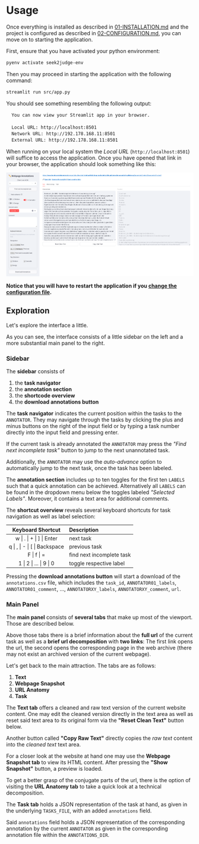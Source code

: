 # Usage
Once everything is installed as described in [01-INSTALLATION.md](01-INSTALLATION.md) and the project is configured as described in [02-CONFIGURATION.md](02-CONFIGURATION.md), you can move on to starting the application.

First, ensure that you have activated your python environment:

```bash
pyenv activate seek2judge-env
```

Then you may proceed in starting the application with the following command:

```bash
streamlit run src/app.py
```

You should see something resembling the following output:
```bash
  You can now view your Streamlit app in your browser.

  Local URL: http://localhost:8501
  Network URL: http://192.178.168.11:8501
  External URL: http://192.178.168.11:8501
```

When running on your local system the *Local URL* (`http://localhost:8501`) will suffice to access the application. Once you have opened that link in your browser, the application should look something like this:

![Webpage Annotation Interface](../screenshot.png)

**Notice that you will have to restart the application if you [change the configuration file](doc/02-CONFIGURATION).**

## Exploration
Let's explore the interface a little.

As you can see, the interface consists of a little sidebar on the left and a more substantial main panel to the right.

### Sidebar
The **sidebar** consists of
1. the **task navigator**
2. the **annotation section**
3. the **shortcode overview**
4. the **download annotations button**

The **task navigator** indicates the current position within the tasks to the `ANNOTATOR`. They may navigate through the tasks by clicking the plus and minus buttons on the right of the input field or by typing a task number directly into the input field and pressing enter.

If the current task is already annotated the `ANNOTATOR` may press the *"Find next incomplete task"* button to jump to the next unannotated task.

Additionally, the `ANNOTATOR` may use the *auto-advance* option to automatically jump to the next task, once the task has been labeled.

The **annotation section** includes up to ten toggles for the first ten `LABELS` such that a quick annotation can be achieved. Alternatively all `LABELS` can be found in the dropdown menu below the toggles labeled *"Selected Labels"*.
Moreover, it contains a text area for additional comments.

The **shortcut overview** reveals several keyboard shortcuts for task navigation as well as label selection:

| Keyboard Shortcut | Description |
| :-: | :- |
| w \| . \| + \| ] \| Enter | next task |
| q \| , \| - \| [ \| Backspace | previous task |
| F \| f \| = | find next incomplete task |
| 1 \| 2 \| ... \| 9 \| 0 | toggle respective label |

Pressing the **download annotations button** will start a download of the `annotations.csv` file, which includes the `task_id`, `ANNOTATOR01_labels`, `ANNOTATOR01_comment`, ..., `ANNOTATORXY_labels`, `ANNOTATORXY_comment`, `url`.

### Main Panel
The **main panel** consists of **several tabs** that make up most of the viewport. Those are described below.

Above those tabs there is a brief information about the **full url** of the current task as well as a **brief url decomposition** with **two links**: The first link opens the url, the second opens the corresponding page in the web archive (there may not exist an archived version of the current webpage).

Let's get back to the main attraction. The tabs are as follows:

1. **Text**
2. **Webpage Snapshot**
3. **URL Anatomy**
4. **Task**

The **Text tab** offers a cleaned and raw text version of the current website content. One may edit the cleaned version directly in the text area as well as reset said text area to its original form via the **"Reset Clean Text"** button below.

Another button called **"Copy Raw Text"** directly copies the *raw text* content into the *cleaned text* text area.

For a closer look at the website at hand one may use the **Webpage Snapshot tab** to view its HTML content. After pressing the **"Show Snapshot"** button, a preview is loaded.

To get a better grasp of the conjugate parts of the url, there is the option of visiting the **URL Anatomy tab** to take a quick look at a technical decomposition.

The **Task tab** holds a JSON representation of the task at hand, as given in the underlying `TASKS_FILE`, with an added `annotations` field.

Said `annotations` field holds a JSON representation of the corresponding annotation by the current `ANNOTATOR` as given in the corresponding annotation file within the `ANNOTATIONS_DIR`.